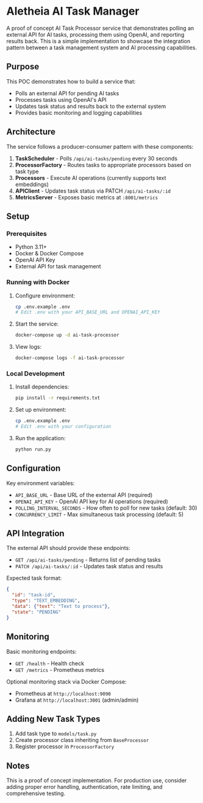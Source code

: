 # Aletheia AI Task Manager

A proof of concept AI Task Processor service that demonstrates polling an external API for AI tasks, processing them using OpenAI, and reporting results back. This is a simple implementation to showcase the integration pattern between a task management system and AI processing capabilities.

## Purpose

This POC demonstrates how to build a service that:
- Polls an external API for pending AI tasks
- Processes tasks using OpenAI's API
- Updates task status and results back to the external system
- Provides basic monitoring and logging capabilities

## Architecture

The service follows a producer-consumer pattern with these components:

1. **TaskScheduler** - Polls `/api/ai-tasks/pending` every 30 seconds
2. **ProcessorFactory** - Routes tasks to appropriate processors based on task type
3. **Processors** - Execute AI operations (currently supports text embeddings)
4. **APIClient** - Updates task status via PATCH `/api/ai-tasks/:id`
5. **MetricsServer** - Exposes basic metrics at `:8001/metrics`

## Setup

### Prerequisites

- Python 3.11+
- Docker & Docker Compose
- OpenAI API Key
- External API for task management

### Running with Docker

1. Configure environment:
   ```bash
   cp .env.example .env
   # Edit .env with your API_BASE_URL and OPENAI_API_KEY
   ```

2. Start the service:
   ```bash
   docker-compose up -d ai-task-processor
   ```

3. View logs:
   ```bash
   docker-compose logs -f ai-task-processor
   ```

### Local Development

1. Install dependencies:
   ```bash
   pip install -r requirements.txt
   ```

2. Set up environment:
   ```bash
   cp .env.example .env
   # Edit .env with your configuration
   ```

3. Run the application:
   ```bash
   python run.py
   ```

## Configuration

Key environment variables:

- `API_BASE_URL` - Base URL of the external API (required)
- `OPENAI_API_KEY` - OpenAI API key for AI operations (required)
- `POLLING_INTERVAL_SECONDS` - How often to poll for new tasks (default: 30)
- `CONCURRENCY_LIMIT` - Max simultaneous task processing (default: 5)

## API Integration

The external API should provide these endpoints:

- `GET /api/ai-tasks/pending` - Returns list of pending tasks
- `PATCH /api/ai-tasks/:id` - Updates task status and results

Expected task format:
```json
{
  "id": "task-id",
  "type": "TEXT_EMBEDDING",
  "data": {"text": "Text to process"},
  "state": "PENDING"
}
```

## Monitoring

Basic monitoring endpoints:
- `GET /health` - Health check
- `GET /metrics` - Prometheus metrics

Optional monitoring stack via Docker Compose:
- Prometheus at `http://localhost:9090`
- Grafana at `http://localhost:3001` (admin/admin)

## Adding New Task Types

1. Add task type to `models/task.py`
2. Create processor class inheriting from `BaseProcessor`
3. Register processor in `ProcessorFactory`

## Notes

This is a proof of concept implementation. For production use, consider adding proper error handling, authentication, rate limiting, and comprehensive testing.
